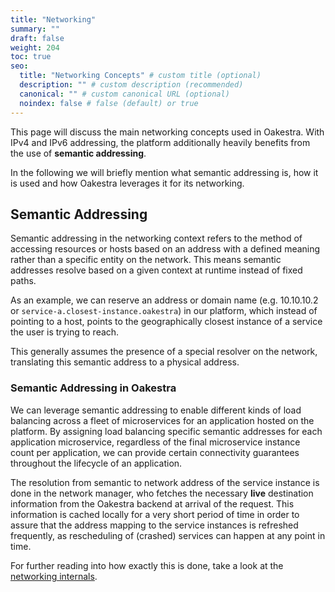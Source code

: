 ```yaml
---
title: "Networking"
summary: ""
draft: false
weight: 204
toc: true
seo:
  title: "Networking Concepts" # custom title (optional)
  description: "" # custom description (recommended)
  canonical: "" # custom canonical URL (optional)
  noindex: false # false (default) or true
---
```


This page will discuss the main networking concepts used in Oakestra.
With IPv4 and IPv6 addressing, the platform additionally heavily
benefits from the use of **semantic addressing**.

In the following we will briefly mention what semantic addressing is, how it is used and
how Oakestra leverages it for its networking.


## Semantic Addressing

Semantic addressing in the networking context refers to the method of accessing resources
or hosts based on an address with a defined meaning rather than a specific entity on the 
network. This means semantic addresses resolve based on a given context at runtime instead of
fixed paths.

As an example, we can reserve an address or domain name (e.g. 10.10.10.2 or `service-a.closest-instance.oakestra`)
in our platform, which instead of pointing to a host, points to the geographically closest instance of a
service the user is trying to reach.

This generally assumes the presence of a special resolver on the network,
translating this semantic address to a physical address.


### Semantic Addressing in Oakestra

We can leverage semantic addressing to enable different kinds of load balancing across a fleet of
microservices for an application hosted on the platform.
By assigning load balancing specific semantic addresses for each application microservice, 
regardless of the final microservice instance count per application, we can provide certain
connectivity guarantees throughout the lifecycle of an application.

The resolution from semantic to network address of the service instance is done in the network manager,
who fetches the necessary **live** destination information from the Oakestra backend at arrival of the request.
This information is cached locally for a very short period of time in order to assure that the address mapping
to the service instances is refreshed frequently, as rescheduling of (crashed) services can happen at any point in time.

For further reading into how exactly this is done, take a look at the 
[networking internals](/docs/manuals/networking-internals/load-balancing/).
